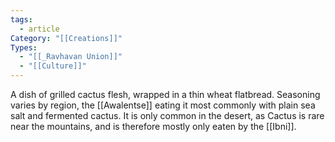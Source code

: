 ```yaml
---
tags:
  - article
Category: "[[Creations]]"
Types:
  - "[[_Ravhavan Union]]"
  - "[[Culture]]"
---
```

A dish of grilled cactus flesh, wrapped in a thin wheat flatbread. Seasoning varies by region, the [[Awalentse]] eating it most commonly with plain sea salt and fermented cactus. It is only common in the desert, as Cactus is rare near the mountains, and is therefore mostly only eaten by the [[Ibni]].